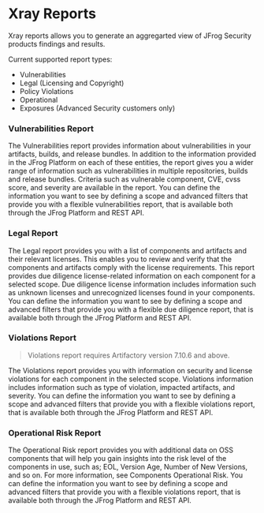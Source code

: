 # Xray Reports

Xray reports allows you to generate an aggregarted view of JFrog Security products findings and results.

Current supported report types:

* Vulnerabilities
* Legal (Licensing and Copyright)
* Policy Violations
* Operational
* Exposures (Advanced Security customers only)&#x20;

### Vulnerabilities Report

The Vulnerabilities report provides information about vulnerabilities in your artifacts, builds, and release bundles. In addition to the information provided in the JFrog Platform on each of these entities, the report gives you a wider range of information such as vulnerabilities in multiple repositories, builds and release bundles. Criteria such as vulnerable component, CVE, cvss score, and severity are available in the report. You can define the information you want to see by defining a scope and advanced filters that provide you with a flexible vulnerabilities report, that is available both through the JFrog Platform and REST API.

### Legal Report

The Legal report provides you with a list of components and artifacts and their relevant licenses. This enables you to review and verify that the components and artifacts comply with the license requirements. This report provides due diligence license-related information on each component for a selected scope. Due diligence license information includes information such as unknown licenses and unrecognized licenses found in your components. You can define the information you want to see by defining a scope and advanced filters that provide you with a flexible due diligence report, that is available both through the JFrog Platform and REST API.

### Violations Report

> Violations report requires Artifactory version 7.10.6 and above.

The Violations report provides you with information on security and license violations for each component in the selected scope. Violations information includes information such as type of violation, impacted artifacts, and severity. You can define the information you want to see by defining a scope and advanced filters that provide you with a flexible violations report, that is available both through the JFrog Platform and REST API.

### Operational Risk Report

The Operational Risk report provides you with additional data on OSS components that will help you gain insights into the risk level of the components in use, such as; EOL, Version Age, Number of New Versions, and so on. For more information, see Components Operational Risk. You can define the information you want to see by defining a scope and advanced filters that provide you with a flexible violations report, that is available both through the JFrog Platform and REST API.
